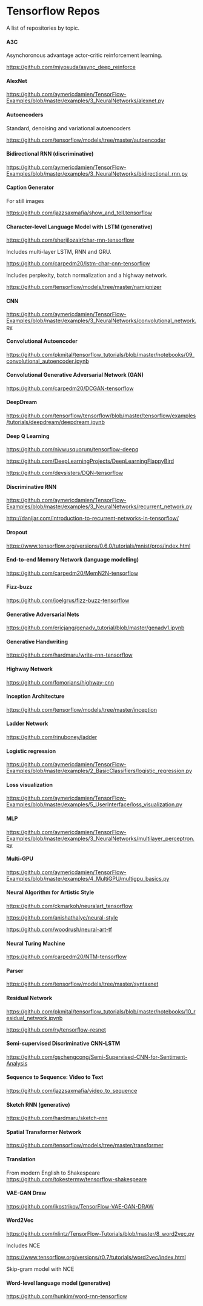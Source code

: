 # Tensorflow Repos
A list of repositories by topic.

#### A3C
Asynchoronous advantage actor-critic reinforcement learning.

https://github.com/miyosuda/async_deep_reinforce 

#### AlexNet
https://github.com/aymericdamien/TensorFlow-Examples/blob/master/examples/3_NeuralNetworks/alexnet.py 

#### Autoencoders
Standard, denoising and variational autoencoders

https://github.com/tensorflow/models/tree/master/autoencoder

#### Bidirectional RNN (discriminative)
https://github.com/aymericdamien/TensorFlow-Examples/blob/master/examples/3_NeuralNetworks/bidirectional_rnn.py 

#### Caption Generator
For still images

https://github.com/jazzsaxmafia/show_and_tell.tensorflow 

#### Character-level Language Model with LSTM (generative)
https://github.com/sherjilozair/char-rnn-tensorflow 

Includes multi-layer LSTM, RNN and GRU.

https://github.com/carpedm20/lstm-char-cnn-tensorflow 

Includes perplexity, batch normalization and a highway network.

https://github.com/tensorflow/models/tree/master/namignizer 

#### CNN
https://github.com/aymericdamien/TensorFlow-Examples/blob/master/examples/3_NeuralNetworks/convolutional_network.py 

#### Convolutional Autoencoder 
https://github.com/pkmital/tensorflow_tutorials/blob/master/notebooks/09_convolutional_autoencoder.ipynb 

#### Convolutional Generative Adversarial Network (GAN)
https://github.com/carpedm20/DCGAN-tensorflow 

#### DeepDream
https://github.com/tensorflow/tensorflow/blob/master/tensorflow/examples/tutorials/deepdream/deepdream.ipynb

#### Deep Q Learning
https://github.com/nivwusquorum/tensorflow-deepq 

https://github.com/DeepLearningProjects/DeepLearningFlappyBird 

https://github.com/devsisters/DQN-tensorflow

#### Discriminative RNN
https://github.com/aymericdamien/TensorFlow-Examples/blob/master/examples/3_NeuralNetworks/recurrent_network.py 

http://danijar.com/introduction-to-recurrent-networks-in-tensorflow/

#### Dropout
https://www.tensorflow.org/versions/0.6.0/tutorials/mnist/pros/index.html 

#### End-to-end Memory Network (language modelling)
https://github.com/carpedm20/MemN2N-tensorflow 

#### Fizz-buzz
https://github.com/joelgrus/fizz-buzz-tensorflow 

#### Generative Adversarial Nets
https://github.com/ericjang/genadv_tutorial/blob/master/genadv1.ipynb 

#### Generative Handwriting
https://github.com/hardmaru/write-rnn-tensorflow 

#### Highway Network
https://github.com/fomorians/highway-cnn 

#### Inception Architecture
https://github.com/tensorflow/models/tree/master/inception 

#### Ladder Network
https://github.com/rinuboney/ladder 

#### Logistic regression
https://github.com/aymericdamien/TensorFlow-Examples/blob/master/examples/2_BasicClassifiers/logistic_regression.py 

#### Loss visualization
https://github.com/aymericdamien/TensorFlow-Examples/blob/master/examples/5_UserInterface/loss_visualization.py 

#### MLP
https://github.com/aymericdamien/TensorFlow-Examples/blob/master/examples/3_NeuralNetworks/multilayer_perceptron.py

#### Multi-GPU
https://github.com/aymericdamien/TensorFlow-Examples/blob/master/examples/4_MultiGPU/multigpu_basics.py 

#### Neural Algorithm for Artistic Style
https://github.com/ckmarkoh/neuralart_tensorflow

https://github.com/anishathalye/neural-style 

https://github.com/woodrush/neural-art-tf 

#### Neural Turing Machine
https://github.com/carpedm20/NTM-tensorflow 

#### Parser
https://github.com/tensorflow/models/tree/master/syntaxnet 

#### Residual Network
https://github.com/pkmital/tensorflow_tutorials/blob/master/notebooks/10_residual_network.ipynb 

https://github.com/ry/tensorflow-resnet 

#### Semi-supervised Discriminative CNN-LSTM 
https://github.com/gschengcong/Semi-Supervised-CNN-for-Sentiment-Analysis 

#### Sequence to Sequence: Video to Text
https://github.com/jazzsaxmafia/video_to_sequence 

#### Sketch RNN (generative)
https://github.com/hardmaru/sketch-rnn

#### Spatial Transformer Network
https://github.com/tensorflow/models/tree/master/transformer

#### Translation
From modern English to Shakespeare 
https://github.com/tokestermw/tensorflow-shakespeare

#### VAE-GAN Draw
https://github.com/ikostrikov/TensorFlow-VAE-GAN-DRAW 

#### Word2Vec
https://github.com/nlintz/TensorFlow-Tutorials/blob/master/8_word2vec.py 

Includes NCE

https://www.tensorflow.org/versions/r0.7/tutorials/word2vec/index.html 

Skip-gram model	with NCE

#### Word-level language model (generative)
https://github.com/hunkim/word-rnn-tensorflow 
